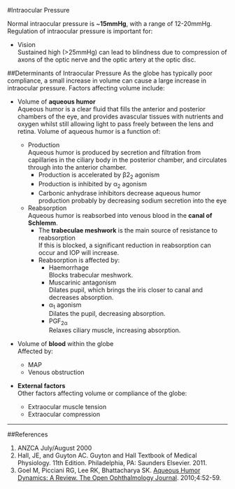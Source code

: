 #Intraocular Pressure

Normal intraocular pressure is ~**15mmHg**, with a range of 12-20mmHg. Regulation of intraocular pressure is important for:
* Vision  
Sustained high (>25mmHg) can lead to blindness due to compression of axons of the optic nerve and the optic artery at the optic disc.

##Determinants of Intraocular Pressure
As the globe has typically poor compliance, a small increase in volume can cause a large increase in intraocular pressure. Factors affecting volume include:
* Volume of **aqueous humor**  
Aqueous humor is a clear fluid that fills the anterior and posterior chambers of the eye, and provides avascular tissues with nutrients and oxygen whilst still allowing light to pass freely between the lens and retina. Volume of aqueous humor is a function of:
    * Production  
    Aqueous humor is produced by secretion and filtration from capillaries in the ciliary body in the posterior chamber, and circulates through into the anterior chamber.
        * Production is accelerated by β2<sub>2</sub> agonism
        * Production is inhibited by α<sub>2</sub> agonism
        * Carbonic anhydrase inhibitors decrease aqueous humor production probably by decreasing sodium secretion into the eye
    * Reabsorption  
    Aqueous humor is reabsorbed into venous blood in the **canal of Schlemm**.
        * The **trabeculae meshwork** is the main source of resistance to reabsorption  
        If this is blocked, a significant reduction in reabsorption can occur and IOP will increase.
        * Reabsorption is affected by:
            * Haemorrhage  
            Blocks trabecular meshwork.
            * Muscarinic antagonism  
            Dilates pupil, which brings the iris closer to canal and decreases absorption.
            * α<sub>1</sub> agonism  
            Dilates the pupil, decreasing absorption.
            * PGF<sub>2α</sub>  
            Relaxes ciliary muscle, increasing absorption.
    
                    
* Volume of **blood** within the globe  
Affected by:
    * MAP 
    * Venous obstruction
    
    
* **External factors**  
Other factors affecting volume or compliance of the globe:
    * Extraocular muscle tension
    * Extraocular compression
    

---
##References
1. ANZCA July/August 2000
2. Hall, JE, and Guyton AC. Guyton and Hall Textbook of Medical Physiology. 11th Edition. Philadelphia, PA: Saunders Elsevier. 2011. 
3. Goel M, Picciani RG, Lee RK, Bhattacharya SK. [Aqueous Humor Dynamics: A Review. The Open Ophthalmology Journal](https://www.ncbi.nlm.nih.gov/pmc/articles/PMC3032230/). 2010;4:52-59.

